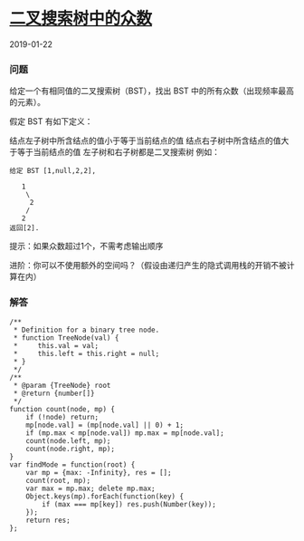 # [二叉搜索树中的众数](https://leetcode-cn.com/problems/find-mode-in-binary-search-tree)
2019-01-22

### 问题

给定一个有相同值的二叉搜索树（BST），找出 BST 中的所有众数（出现频率最高的元素）。

假定 BST 有如下定义：

结点左子树中所含结点的值小于等于当前结点的值
结点右子树中所含结点的值大于等于当前结点的值
左子树和右子树都是二叉搜索树
例如：
```
给定 BST [1,null,2,2],

   1
    \
     2
    /
   2
返回[2].
```

提示：如果众数超过1个，不需考虑输出顺序

进阶：你可以不使用额外的空间吗？（假设由递归产生的隐式调用栈的开销不被计算在内）

### 解答

```
/**
 * Definition for a binary tree node.
 * function TreeNode(val) {
 *     this.val = val;
 *     this.left = this.right = null;
 * }
 */
/**
 * @param {TreeNode} root
 * @return {number[]}
 */
function count(node, mp) {
    if (!node) return;
    mp[node.val] = (mp[node.val] || 0) + 1;
    if (mp.max < mp[node.val]) mp.max = mp[node.val];
    count(node.left, mp);
    count(node.right, mp);
}
var findMode = function(root) {
    var mp = {max: -Infinity}, res = [];
    count(root, mp);
    var max = mp.max; delete mp.max;
    Object.keys(mp).forEach(function(key) {
        if (max === mp[key]) res.push(Number(key));
    });
    return res;
};
```